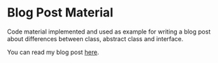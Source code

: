# Blog Post Material

Code material implemented and used as example for writing a blog post about differences between class, abstract class and interface.

You can read my blog post [here](https://medium.com/@gabriellamedas/classes-abstract-classes-and-interfaces-c3d268b1e9fb).
